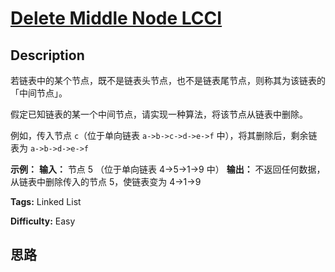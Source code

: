 # [Delete Middle Node LCCI][title]

## Description

若链表中的某个节点，既不是链表头节点，也不是链表尾节点，则称其为该链表的「中间节点」。

假定已知链表的某一个中间节点，请实现一种算法，将该节点从链表中删除。

例如，传入节点 `c`（位于单向链表 `a->b->c->d->e->f` 中），将其删除后，剩余链表为 `a->b->d->e->f`

**示例：**
            **输入：** 节点 5 （位于单向链表 4->5->1->9 中）    **输出：** 不返回任何数据，从链表中删除传入的节点 5，使链表变为 4->1->9    


**Tags:** Linked List

**Difficulty:** Easy

## 思路

[title]: https://leetcode-cn.com/problems/delete-middle-node-lcci
